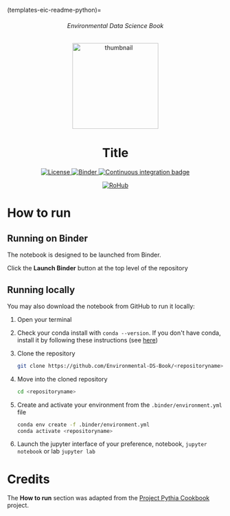 (templates-eic-readme-python)=

<div align="center">
    <h6>Environmental Data Science Book</h6>
</div>

<p align="center">
<img src="https://github.com/alan-turing-institute/environmental-ds-book/blob/master/book/figures/logo/logo.png?raw=True" alt="thumbnail" width="200"/>
</p>

<div align="center">
    <h1>Title</h1>
</div>

<p align="center">
    <a href="https://github.com/Environmental-DS-Book/<repositoryname>/blob/main/LICENSE">
        <img alt="License" src="https://img.shields.io/badge/License-MIT-yellow.svg">
    </a>
    <a href="https://notebooks.gesis.org/binder/v2/gh/Environmental-DS-Book/<repositoryname>/main?labpath=<repositoryname>.ipynb">
        <img alt="Binder" src="https://mybinder.org/badge_logo.svg">
    </a>
    <a href="https://github.com/Environmental-DS-Book/<repositoryname>/actions/workflows/publish.yml/badge.svg">
        <img alt="Continuous integration badge" src="https://github.com/Environmental-DS-Book/<repository name>/actions/workflows/publish.yml/badge.svg">
    </a>
    <br/>
</p>

<p align="center">
    <a href="<rohub_w3id>">
        <img alt="RoHub" src="https://img.shields.io/badge/RoHub-FAIR_Executable_Research_Object-2ea44f?logo=Open+Access&logoColor=blue">
    </a>
</p>

# How to run

## Running on Binder
The notebook is designed to be launched from Binder. 

Click the **Launch Binder** button at the top level of the repository

## Running locally
You may also download the notebook from GitHub to run it locally:
1. Open your terminal

2. Check your conda install with `conda --version`. If you don't have conda, install it by following these instructions (see [here](https://docs.conda.io/en/latest/miniconda.html))

3. Clone the repository
    ```bash
    git clone https://github.com/Environmental-DS-Book/<repositoryname>.git
    ```

4. Move into the cloned repository
    ```bash
    cd <repositoryname>
    ```

5. Create and activate your environment from the `.binder/environment.yml` file
    ```bash
    conda env create -f .binder/environment.yml
    conda activate <repositoryname>
    ```  

6. Launch the jupyter interface of your preference, notebook, `jupyter notebook` or lab `jupyter lab`

# Credits
The **How to run** section was adapted from the [Project Pythia Cookbook](https://cookbooks.projectpythia.org/) project.
